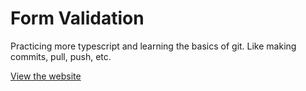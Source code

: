 # Form Validation
Practicing more typescript and learning the basics of git. Like making commits, pull, push, etc.

[View the website](https://formvalidation-matthewc.netlify.app/)

